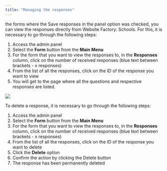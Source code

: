 ```yaml
---
title: "Managing the responses"
---
```


 the forms where the Save responses in the panel option was checked,
you can view the responses directly from Website Factory: Schools. For this,
it is necessary to go through the following steps:

1)  Access the admin panel
2)  Select the **Form** button from the **Main Menu**
3)  For the form that you want to view the responses to, in the
    **Responses** column, click on the number of received responses
    (blue text between brackets - x responses)
4)  From the list of all the responses, click on the ID of the response
    you want to view
5)  You will get to the page where all the questions and respective
    responses are listed.

<a href="/build/help/025.png">
    <img src="/build/help/025.png" />
</a>

To delete a response, it is necessary to go through the following steps:

1)  Access the admin panel
2)  Select the **Form** button from the **Main Menu**
3)  For the form that you want to view the responses to, in the
    **Responses** column, click on the number of received responses
    (blue text between brackets - x responses)
4)  From the list of all the responses, click on the ID of the response
    you want to delete
5)  Click the **Delete** option
6)  Confirm the action by clicking the Delete button
7)  The response has been permanently deleted
